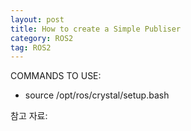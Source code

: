 ```yaml
---
layout: post
title: How to create a Simple Publiser
category: ROS2
tag: ROS2
---
```


COMMANDS TO USE:
- source /opt/ros/crystal/setup.bash

참고 자료:

